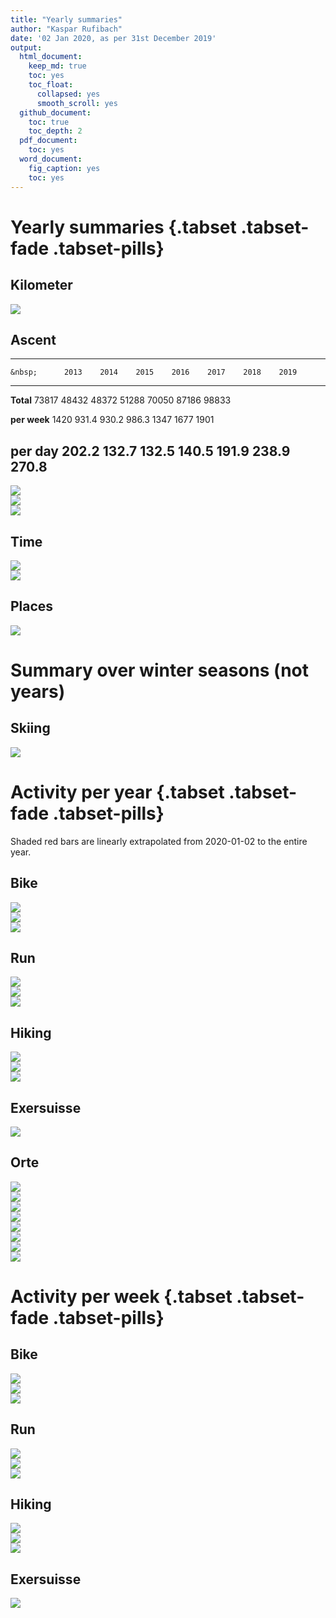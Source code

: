 ```yaml
---
title: "Yearly summaries"
author: "Kaspar Rufibach"
date: '02 Jan 2020, as per 31st December 2019'
output:
  html_document:
    keep_md: true
    toc: yes
    toc_float:
      collapsed: yes
      smooth_scroll: yes
  github_document: 
    toc: true
    toc_depth: 2
  pdf_document:
    toc: yes
  word_document:
    fig_caption: yes
    toc: yes
---
```




<!-- Numbers labelled 2019 are linearly extrapolated from 2020-01-02 to the full year of 2018. -->

# Yearly summaries {.tabset .tabset-fade .tabset-pills}

## Kilometer

<img src="05_zsf_files/figure-html/unnamed-chunk-1-1.png" style="display: block; margin: auto;" />

## Ascent


----------------------------------------------------------------------
    &nbsp;      2013    2014    2015    2016    2017    2018    2019  
-------------- ------- ------- ------- ------- ------- ------- -------
  **Total**     73817   48432   48372   51288   70050   87186   98833 

 **per week**   1420    931.4   930.2   986.3   1347    1677    1901  

 **per day**    202.2   132.7   132.5   140.5   191.9   238.9   270.8 
----------------------------------------------------------------------

<img src="05_zsf_files/figure-html/unnamed-chunk-3-1.png" style="display: block; margin: auto;" />

<img src="05_zsf_files/figure-html/unnamed-chunk-4-1.png" style="display: block; margin: auto;" />

<img src="05_zsf_files/figure-html/unnamed-chunk-5-1.png" style="display: block; margin: auto;" />

## Time

<img src="05_zsf_files/figure-html/unnamed-chunk-6-1.png" style="display: block; margin: auto;" />

<img src="05_zsf_files/figure-html/unnamed-chunk-7-1.png" style="display: block; margin: auto;" />

## Places

<img src="05_zsf_files/figure-html/unnamed-chunk-8-1.png" style="display: block; margin: auto;" />

# Summary over winter seasons (not years)

## Skiing

<img src="05_zsf_files/figure-html/unnamed-chunk-9-1.png" style="display: block; margin: auto;" />

# Activity per year {.tabset .tabset-fade .tabset-pills}

Shaded red bars are linearly extrapolated from 2020-01-02 to the entire year.

## Bike

<img src="05_zsf_files/figure-html/unnamed-chunk-10-1.png" style="display: block; margin: auto;" /><img src="05_zsf_files/figure-html/unnamed-chunk-10-2.png" style="display: block; margin: auto;" /><img src="05_zsf_files/figure-html/unnamed-chunk-10-3.png" style="display: block; margin: auto;" />

## Run

<img src="05_zsf_files/figure-html/unnamed-chunk-11-1.png" style="display: block; margin: auto;" /><img src="05_zsf_files/figure-html/unnamed-chunk-11-2.png" style="display: block; margin: auto;" /><img src="05_zsf_files/figure-html/unnamed-chunk-11-3.png" style="display: block; margin: auto;" />

## Hiking

<img src="05_zsf_files/figure-html/unnamed-chunk-12-1.png" style="display: block; margin: auto;" /><img src="05_zsf_files/figure-html/unnamed-chunk-12-2.png" style="display: block; margin: auto;" /><img src="05_zsf_files/figure-html/unnamed-chunk-12-3.png" style="display: block; margin: auto;" />

## Exersuisse

<img src="05_zsf_files/figure-html/unnamed-chunk-13-1.png" style="display: block; margin: auto;" />


## Orte

<img src="05_zsf_files/figure-html/unnamed-chunk-14-1.png" style="display: block; margin: auto;" /><img src="05_zsf_files/figure-html/unnamed-chunk-14-2.png" style="display: block; margin: auto;" /><img src="05_zsf_files/figure-html/unnamed-chunk-14-3.png" style="display: block; margin: auto;" /><img src="05_zsf_files/figure-html/unnamed-chunk-14-4.png" style="display: block; margin: auto;" /><img src="05_zsf_files/figure-html/unnamed-chunk-14-5.png" style="display: block; margin: auto;" /><img src="05_zsf_files/figure-html/unnamed-chunk-14-6.png" style="display: block; margin: auto;" /><img src="05_zsf_files/figure-html/unnamed-chunk-14-7.png" style="display: block; margin: auto;" /><img src="05_zsf_files/figure-html/unnamed-chunk-14-8.png" style="display: block; margin: auto;" />

# Activity per week {.tabset .tabset-fade .tabset-pills}

## Bike

<img src="05_zsf_files/figure-html/unnamed-chunk-15-1.png" style="display: block; margin: auto;" /><img src="05_zsf_files/figure-html/unnamed-chunk-15-2.png" style="display: block; margin: auto;" /><img src="05_zsf_files/figure-html/unnamed-chunk-15-3.png" style="display: block; margin: auto;" />

## Run

<img src="05_zsf_files/figure-html/unnamed-chunk-16-1.png" style="display: block; margin: auto;" /><img src="05_zsf_files/figure-html/unnamed-chunk-16-2.png" style="display: block; margin: auto;" /><img src="05_zsf_files/figure-html/unnamed-chunk-16-3.png" style="display: block; margin: auto;" />

## Hiking

<img src="05_zsf_files/figure-html/unnamed-chunk-17-1.png" style="display: block; margin: auto;" /><img src="05_zsf_files/figure-html/unnamed-chunk-17-2.png" style="display: block; margin: auto;" /><img src="05_zsf_files/figure-html/unnamed-chunk-17-3.png" style="display: block; margin: auto;" />

## Exersuisse

<img src="05_zsf_files/figure-html/unnamed-chunk-18-1.png" style="display: block; margin: auto;" />


